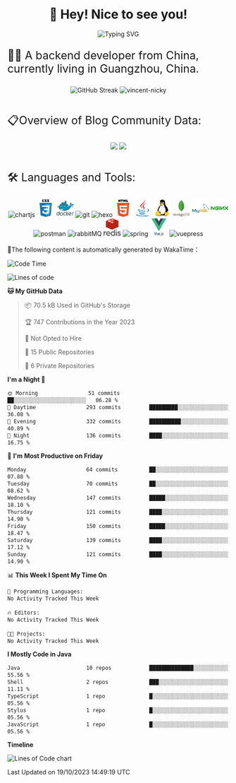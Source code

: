 <!--
**vincent-nicky/vincent-nicky** is a ✨ _special_ ✨ repository because its `README.md` (this file) appears on your GitHub profile.

Here are some ideas to get you started:

- 🔭 I’m currently working on ...
- 🌱 I’m currently learning ...
- 👯 I’m looking to collaborate on ...
- 🤔 I’m looking for help with ...
- 💬 Ask me about ...
- 📫 How to reach me: ...
- 😄 Pronouns: ...
- ⚡ Fun fact: ...
-->

<h1 align="center">
	👋 Hey! Nice to see you!
</h1>
<div align="center">
	<img src="https://readme-typing-svg.demolab.com?font=Fira+Code&pause=1000&multiline=true&random=false&width=435&lines=Welcome!+I'm+Shaojie+Wen😊"
	alt="Typing SVG" />
</div>
<p style="font-size: 25px">
	👨‍💻 A backend developer from China, currently living in Guangzhou, China.
</p>
<div align="center">
	<img height="180px" src="https://streak-stats.demolab.com?user=vincent-nicky&theme=gruvbox-light&date_format=M%20j%5B%2C%20Y%5D"
	alt="GitHub Streak" />
	<img height="180px" src="https://github-readme-stats.vercel.app/api/top-langs?username=vincent-nicky&show_icons=true&locale=en&layout=compact&theme=solarized-light"
	alt="vincent-nicky" />
</div>
</br>
<p style="font-size: 25px">
	📋Overview of Blog Community Data:
</p>
<div align="center">
	<img src="https://stats.justsong.cn/api/csdn?id=qq_58202163&theme=solarized-light">
	<img src="https://stats.justsong.cn/api/juejin?id=1614518186418616&theme=solarized-light">
</div>
</br>
<p style="font-size: 25px">
	🛠️ Languages and Tools:
</p>
<div align="center">
	<img src="https://www.chartjs.org/media/logo-title.svg" alt="chartjs"
	width="40" height="40" />
	<img src="https://raw.githubusercontent.com/devicons/devicon/master/icons/css3/css3-original-wordmark.svg"
	alt="css3" width="40" height="40" />
	<img src="https://raw.githubusercontent.com/devicons/devicon/master/icons/docker/docker-original-wordmark.svg"
	alt="docker" width="40" height="40" />
	<img src="https://www.vectorlogo.zone/logos/git-scm/git-scm-icon.svg"
	alt="git" width="40" height="40" />
	<img src="https://www.vectorlogo.zone/logos/hexoio/hexoio-icon.svg" alt="hexo"
	width="40" height="40" />
	<img src="https://raw.githubusercontent.com/devicons/devicon/master/icons/html5/html5-original-wordmark.svg"
	alt="html5" width="40" height="40" />
	<img src="https://raw.githubusercontent.com/devicons/devicon/master/icons/java/java-original.svg"
	alt="java" width="40" height="40" />
	<img src="https://raw.githubusercontent.com/devicons/devicon/master/icons/linux/linux-original.svg"
	alt="linux" width="40" height="40" />
	<img src="https://raw.githubusercontent.com/devicons/devicon/master/icons/mongodb/mongodb-original-wordmark.svg"
	alt="mongodb" width="40" height="40" />
	<img src="https://raw.githubusercontent.com/devicons/devicon/master/icons/mysql/mysql-original-wordmark.svg"
	alt="mysql" width="40" height="40" />
	</a>
	<img src="https://raw.githubusercontent.com/devicons/devicon/master/icons/nginx/nginx-original.svg"
	alt="nginx" width="40" height="40" />
	<img src="https://www.vectorlogo.zone/logos/getpostman/getpostman-icon.svg"
	alt="postman" width="40" height="40" />
	<img src="https://www.vectorlogo.zone/logos/rabbitmq/rabbitmq-icon.svg"
	alt="rabbitMQ" width="40" height="40" />
	<img src="https://raw.githubusercontent.com/devicons/devicon/master/icons/redis/redis-original-wordmark.svg"
	alt="redis" width="40" height="40" />
	<img src="https://www.vectorlogo.zone/logos/springio/springio-icon.svg"
	alt="spring" width="40" height="40" />
	<img src="https://raw.githubusercontent.com/devicons/devicon/master/icons/vuejs/vuejs-original-wordmark.svg"
	alt="vuejs" width="40" height="40" />
	<img src="https://vuepress.vuejs.org/hero.png" alt="vuepress" width="40"
	height="40" />
</div>
<br>
🚩The following content is automatically generated by WakaTime：
<br>
<!--START_SECTION:waka-->

![Code Time](http://img.shields.io/badge/Code%20Time-209%20hrs-blue)

![Lines of code](https://img.shields.io/badge/From%20Hello%20World%20I%27ve%20Written-562.0%20thousand%20lines%20of%20code-blue)

**🐱 My GitHub Data** 

> 📦 70.5 kB Used in GitHub's Storage 
 > 
> 🏆 747 Contributions in the Year 2023
 > 
> 🚫 Not Opted to Hire
 > 
> 📜 15 Public Repositories 
 > 
> 🔑 6 Private Repositories 
 > 
**I'm a Night 🦉** 

```text
🌞 Morning                51 commits          ██░░░░░░░░░░░░░░░░░░░░░░░   06.28 % 
🌆 Daytime                293 commits         █████████░░░░░░░░░░░░░░░░   36.08 % 
🌃 Evening                332 commits         ██████████░░░░░░░░░░░░░░░   40.89 % 
🌙 Night                  136 commits         ████░░░░░░░░░░░░░░░░░░░░░   16.75 % 
```
📅 **I'm Most Productive on Friday** 

```text
Monday                   64 commits          ██░░░░░░░░░░░░░░░░░░░░░░░   07.88 % 
Tuesday                  70 commits          ██░░░░░░░░░░░░░░░░░░░░░░░   08.62 % 
Wednesday                147 commits         █████░░░░░░░░░░░░░░░░░░░░   18.10 % 
Thursday                 121 commits         ████░░░░░░░░░░░░░░░░░░░░░   14.90 % 
Friday                   150 commits         █████░░░░░░░░░░░░░░░░░░░░   18.47 % 
Saturday                 139 commits         ████░░░░░░░░░░░░░░░░░░░░░   17.12 % 
Sunday                   121 commits         ████░░░░░░░░░░░░░░░░░░░░░   14.90 % 
```


📊 **This Week I Spent My Time On** 

```text
💬 Programming Languages: 
No Activity Tracked This Week

🔥 Editors: 
No Activity Tracked This Week

🐱‍💻 Projects: 
No Activity Tracked This Week
```

**I Mostly Code in Java** 

```text
Java                     10 repos            ██████████████░░░░░░░░░░░   55.56 % 
Shell                    2 repos             ███░░░░░░░░░░░░░░░░░░░░░░   11.11 % 
TypeScript               1 repo              █░░░░░░░░░░░░░░░░░░░░░░░░   05.56 % 
Stylus                   1 repo              █░░░░░░░░░░░░░░░░░░░░░░░░   05.56 % 
JavaScript               1 repo              █░░░░░░░░░░░░░░░░░░░░░░░░   05.56 % 
```



**Timeline**

![Lines of Code chart](https://raw.githubusercontent.com/vincent-nicky/vincent-nicky/main/assets/bar_graph.png)


 Last Updated on 19/10/2023 14:49:19 UTC
<!--END_SECTION:waka-->
